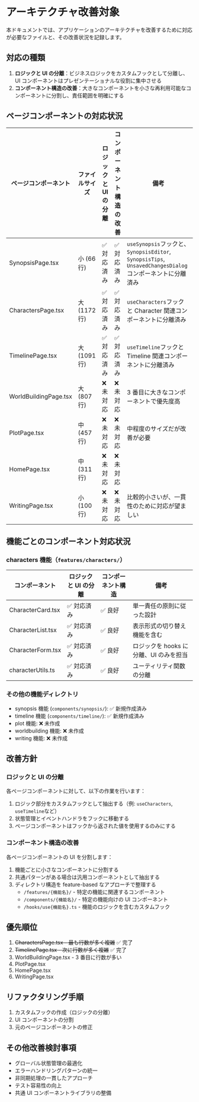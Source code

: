 # アーキテクチャ改善対象

本ドキュメントでは、アプリケーションのアーキテクチャを改善するために対応が必要なファイルと、その改善状況を記録します。

## 対応の種類

1. **ロジックと UI の分離**：ビジネスロジックをカスタムフックとして分離し、UI コンポーネントはプレゼンテーショナルな役割に集中させる
2. **コンポーネント構造の改善**：大きなコンポーネントを小さな再利用可能なコンポーネントに分割し、責任範囲を明確にする

## ページコンポーネントの対応状況

| ページコンポーネント  | ファイルサイズ | ロジックと UI の分離 | コンポーネント構造の改善 | 備考                                                                                                    |
| --------------------- | -------------- | -------------------- | ------------------------ | ------------------------------------------------------------------------------------------------------- |
| SynopsisPage.tsx      | 小 (66 行)     | ✅ 対応済み          | ✅ 対応済み              | `useSynopsis`フックと、`SynopsisEditor`, `SynopsisTips`, `UnsavedChangesDialog`コンポーネントに分離済み |
| CharactersPage.tsx    | 大 (1172 行)   | ✅ 対応済み          | ✅ 対応済み              | `useCharacters`フックと Character 関連コンポーネントに分離済み                                          |
| TimelinePage.tsx      | 大 (1091 行)   | ✅ 対応済み          | ✅ 対応済み              | `useTimeline`フックと Timeline 関連コンポーネントに分離済み                                             |
| WorldBuildingPage.tsx | 大 (807 行)    | ❌ 未対応            | ❌ 未対応                | 3 番目に大きなコンポーネントで優先度高                                                                  |
| PlotPage.tsx          | 中 (457 行)    | ❌ 未対応            | ❌ 未対応                | 中程度のサイズだが改善が必要                                                                            |
| HomePage.tsx          | 中 (311 行)    | ❌ 未対応            | ❌ 未対応                |                                                                                                         |
| WritingPage.tsx       | 小 (100 行)    | ❌ 未対応            | ❌ 未対応                | 比較的小さいが、一貫性のために対応が望ましい                                                            |

## 機能ごとのコンポーネント対応状況

### characters 機能（`features/characters/`）

| コンポーネント    | ロジックと UI の分離 | コンポーネント構造 | 備考                                   |
| ----------------- | -------------------- | ------------------ | -------------------------------------- |
| CharacterCard.tsx | ✅ 対応済み          | ✅ 良好            | 単一責任の原則に従った設計             |
| CharacterList.tsx | ✅ 対応済み          | ✅ 良好            | 表示形式の切り替え機能を含む           |
| CharacterForm.tsx | ✅ 対応済み          | ✅ 良好            | ロジックを hooks に分離、UI のみを担当 |
| characterUtils.ts | ✅ 対応済み          | ✅ 良好            | ユーティリティ関数の分離               |

### その他の機能ディレクトリ

- synopsis 機能 (`components/synopsis/`): ✅ 新規作成済み
- timeline 機能 (`components/timeline/`): ✅ 新規作成済み
- plot 機能: ❌ 未作成
- worldbuilding 機能: ❌ 未作成
- writing 機能: ❌ 未作成

## 改善方針

### ロジックと UI の分離

各ページコンポーネントに対して、以下の作業を行います：

1. ロジック部分をカスタムフックとして抽出する（例: `useCharacters`, `useTimeline`など）
2. 状態管理とイベントハンドラをフックに移動する
3. ページコンポーネントはフックから返された値を使用するのみにする

### コンポーネント構造の改善

各ページコンポーネントの UI を分割します：

1. 機能ごとに小さなコンポーネントに分割する
2. 共通パターンがある場合は汎用コンポーネントとして抽出する
3. ディレクトリ構造を feature-based なアプローチで整理する
   - `/features/{機能名}/` - 特定の機能に関連するコンポーネント
   - `/components/{機能名}/` - 特定の機能向けの UI コンポーネント
   - `/hooks/use{機能名}.ts` - 機能のロジックを含むカスタムフック

## 優先順位

1. ~~CharactersPage.tsx - 最も行数が多く複雑~~ ✅ 完了
2. ~~TimelinePage.tsx - 次に行数が多く複雑~~ ✅ 完了
3. WorldBuildingPage.tsx - 3 番目に行数が多い
4. PlotPage.tsx
5. HomePage.tsx
6. WritingPage.tsx

## リファクタリング手順

1. カスタムフックの作成（ロジックの分離）
2. UI コンポーネントの分割
3. 元のページコンポーネントの修正

## その他改善検討事項

- グローバル状態管理の最適化
- エラーハンドリングパターンの統一
- 非同期処理の一貫したアプローチ
- テスト容易性の向上
- 共通 UI コンポーネントライブラリの整備
